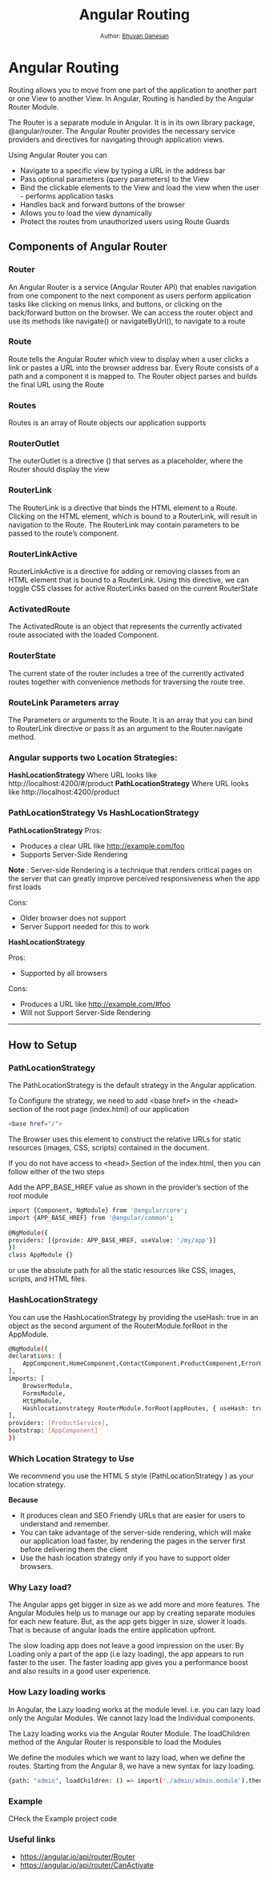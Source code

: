 <div align="center">
  <h1>Angular Routing</h1>
<sub>Author:
<a href="https://www.linkedin.com/in/bhuvanaganesan-l-2209047a" target="_blank">Bhuvan Ganesan</a><br>
</sub>
</div>


# Angular Routing

Routing allows you to move from one part of the application to another part or one View to another View. In Angular, Routing is handled by the Angular Router Module.

The Router is a separate module in Angular. It is in its own library package, @angular/router. The Angular Router provides the necessary service providers and directives for navigating through application views.

Using Angular Router you can

- Navigate to a specific view by typing a URL in the address bar
- Pass optional parameters (query parameters) to the View
- Bind the clickable elements to the View and load the view when the user - performs application tasks
- Handles back and forward buttons of the browser
- Allows you to load the view dynamically
- Protect the routes from unauthorized users using Route Guards

## Components of Angular Router

### Router

An Angular Router is a service (Angular Router API) that enables navigation from one component to the next component as users perform application tasks like clicking on menus links, and buttons, or clicking on the back/forward button on the browser. We can access the router object and use its methods like navigate() or navigateByUrl(), to navigate to a route

### Route

Route tells the Angular Router which view to display when a user clicks a link or pastes a URL into the browser address bar. Every Route consists of a path and a component it is mapped to. The Router object parses and builds the final URL using the Route

### Routes

Routes is an array of Route objects our application supports

### RouterOutlet

The outerOutlet is a directive (<router-outlet>) that serves as a placeholder, where the Router should display the view

### RouterLink

The RouterLink is a directive that binds the HTML element to a Route. Clicking on the HTML element, which is bound to a RouterLink, will result in navigation to the Route. The RouterLink may contain parameters to be passed to the route’s component.

### RouterLinkActive

RouterLinkActive is a directive for adding or removing classes from an HTML element that is bound to a RouterLink. Using this directive, we can toggle CSS classes for active RouterLinks based on the current RouterState

### ActivatedRoute

The ActivatedRoute is an object that represents the currently activated route associated with the loaded Component.

### RouterState

The current state of the router includes a tree of the currently activated routes together with convenience methods for traversing the route tree.

### RouteLink Parameters array

The Parameters or arguments to the Route. It is an array that you can bind to RouterLink directive or pass it as an argument to the Router.navigate method.

### Angular supports two Location Strategies:

**HashLocationStrategy**
Where URL looks like http://localhost:4200/#/product
**PathLocationStrategy**
Where URL looks like http://localhost:4200/product

### PathLocationStrategy Vs HashLocationStrategy

**PathLocationStrategy**
Pros:

- Produces a clear URL like http://example.com/foo
- Supports Server-Side Rendering

**Note** : Server-side Rendering is a technique that renders critical pages on the server that can greatly improve perceived responsiveness when the app first loads

Cons:

- Older browser does not support
- Server Support needed for this to work

**HashLocationStrategy**

Pros:

- Supported by all browsers

Cons:

- Produces a URL like http://example.com/#foo
- Will not Support Server-Side Rendering

<hr>

## How to Setup 

### PathLocationStrategy

The PathLocationStrategy is the default strategy in the Angular application.

To Configure the strategy, we need to add \<base href\> in the \<head\> section of the root page (index.html) of our application

```sh
<base href="/">
```

The Browser uses this element to construct the relative URLs for static resources (images, CSS, scripts) contained in the document.

If you do not have access to \<head\> Section of the index.html, then you can follow either of the two steps

Add the APP_BASE_HREF value as shown in the provider’s section of the root module

```sh
import {Component, NgModule} from '@angular/core';
import {APP_BASE_HREF} from '@angular/common';
 
@NgModule({
providers: [{provide: APP_BASE_HREF, useValue: '/my/app'}]
})
class AppModule {}
```

or use the absolute path for all the static resources like CSS, images, scripts, and HTML files.

### HashLocationStrategy

You can use the HashLocationStrategy by providing the useHash: true in an object as the second argument of the RouterModule.forRoot in the AppModule.

```sh
@NgModule({
declarations: [
    AppComponent,HomeComponent,ContactComponent,ProductComponent,ErrorComponent
],
imports: [
    BrowserModule,
    FormsModule,
    HttpModule,
    Hashlocationstrategy RouterModule.forRoot(appRoutes, { useHash: true }
],
providers: [ProductService],
bootstrap: [AppComponent]
})
```

### Which Location Strategy to Use

We recommend you use the HTML 5 style (PathLocationStrategy ) as your location strategy.

**Because**

- It produces clean and SEO Friendly URLs that are easier for users to understand and remember.
- You can take advantage of the server-side rendering, which will make our application load faster, by rendering the pages in the server first before delivering them the client
- Use the hash location strategy only if you have to support older browsers.


### Why Lazy load?

The Angular apps get bigger in size as we add more and more features. The Angular Modules help us to manage our app by creating separate modules for each new feature. But, as the app gets bigger in size, slower it loads. That is because of angular loads the entire application upfront.

The slow loading app does not leave a good impression on the user. By Loading only a part of the app (i.e lazy loading), the app appears to run faster to the user. The faster loading app gives you a performance boost and also results in a good user experience.

### How Lazy loading works

In Angular, the Lazy loading works at the module level. i.e. you can lazy load only the Angular Modules. We cannot lazy load the Individual components.

The Lazy loading works via the Angular Router Module. The loadChildren method of the Angular Router is responsible to load the Modules

We define the modules which we want to lazy load, when we define the routes. Starting from the Angular 8, we have a new syntax for lazy loading.

```sh
{path: "admin", loadChildren: () => import('./admin/admin.module').then(m => m.AdminModule)},
```
### Example

CHeck the Example project code 




### Useful links

- https://angular.io/api/router/Router
- https://angular.io/api/router/CanActivate